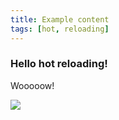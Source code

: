 ```yaml
---
title: Example content
tags: [hot, reloading]
---
```


### Hello hot reloading!

Wooooow!

<img src="${link('files/content-workspace-demo.gif')}" />